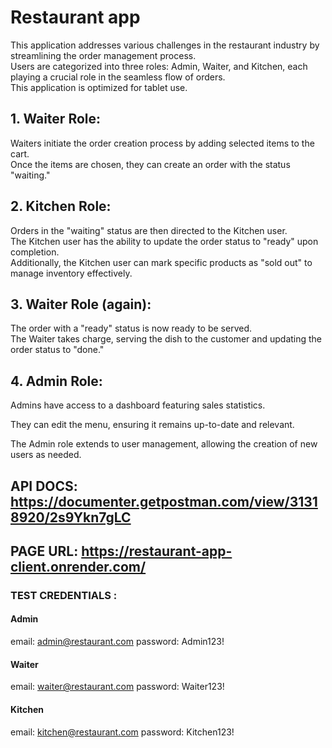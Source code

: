 # Restaurant app

This application addresses various challenges in the restaurant industry by streamlining the order management process.<br>
Users are categorized into three roles: Admin, Waiter, and Kitchen, each playing a crucial role in the seamless flow of orders.<br>
This application is optimized for tablet use.

## 1. Waiter Role:

Waiters initiate the order creation process by adding selected items to the cart.<br>
Once the items are chosen, they can create an order with the status "waiting."

## 2. Kitchen Role:

Orders in the "waiting" status are then directed to the Kitchen user.<br>
The Kitchen user has the ability to update the order status to "ready" upon completion.<br>
Additionally, the Kitchen user can mark specific products as "sold out" to manage inventory effectively.

## 3. Waiter Role (again):

The order with a "ready" status is now ready to be served.<br>
The Waiter takes charge, serving the dish to the customer and updating the order status to "done."

## 4. Admin Role:

Admins have access to a dashboard featuring sales statistics.<br>

They can edit the menu, ensuring it remains up-to-date and relevant.<br>

The Admin role extends to user management, allowing the creation of new users as needed.

## API DOCS: https://documenter.getpostman.com/view/31318920/2s9Ykn7gLC

## PAGE URL: https://restaurant-app-client.onrender.com/

### TEST CREDENTIALS :

#### Admin

email: admin@restaurant.com
password: Admin123!

#### Waiter

email: waiter@restaurant.com
password: Waiter123!

#### Kitchen

email: kitchen@restaurant.com
password: Kitchen123!
